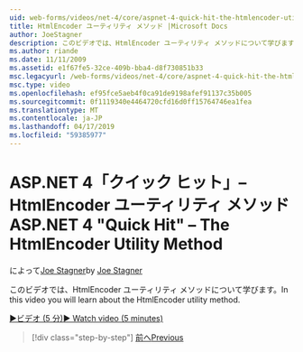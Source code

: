 ```yaml
---
uid: web-forms/videos/net-4/core/aspnet-4-quick-hit-the-htmlencoder-utility-method
title: HtmlEncoder ユーティリティ メソッド |Microsoft Docs
author: JoeStagner
description: このビデオでは、HtmlEncoder ユーティリティ メソッドについて学びます。
ms.author: riande
ms.date: 11/11/2009
ms.assetid: e1f67fe5-32ce-409b-bba4-d8f730851b33
msc.legacyurl: /web-forms/videos/net-4/core/aspnet-4-quick-hit-the-htmlencoder-utility-method
msc.type: video
ms.openlocfilehash: ef95fce5aeb4f0ca91de9198afef91137c35b005
ms.sourcegitcommit: 0f1119340e4464720cfd16d0ff15764746ea1fea
ms.translationtype: MT
ms.contentlocale: ja-JP
ms.lasthandoff: 04/17/2019
ms.locfileid: "59385977"
---
```

# <a name="aspnet-4-quick-hit--the-htmlencoder-utility-method"></a><span data-ttu-id="1b40f-103">ASP.NET 4「クイック ヒット」– HtmlEncoder ユーティリティ メソッド</span><span class="sxs-lookup"><span data-stu-id="1b40f-103">ASP.NET 4 "Quick Hit" – The HtmlEncoder Utility Method</span></span>

<span data-ttu-id="1b40f-104">によって[Joe Stagner](https://github.com/JoeStagner)</span><span class="sxs-lookup"><span data-stu-id="1b40f-104">by [Joe Stagner](https://github.com/JoeStagner)</span></span>

<span data-ttu-id="1b40f-105">このビデオでは、HtmlEncoder ユーティリティ メソッドについて学びます。</span><span class="sxs-lookup"><span data-stu-id="1b40f-105">In this video you will learn about the HtmlEncoder utility method.</span></span>

[<span data-ttu-id="1b40f-106">&#9654;ビデオ (5 分)</span><span class="sxs-lookup"><span data-stu-id="1b40f-106">&#9654; Watch video (5 minutes)</span></span>](https://channel9.msdn.com/Blogs/ASP-NET-Site-Videos/aspnet-4-quick-hit-the-htmlencoder-utility-method)

> [!div class="step-by-step"]
> [<span data-ttu-id="1b40f-107">前へ</span><span class="sxs-lookup"><span data-stu-id="1b40f-107">Previous</span></span>](aspnet-4-quick-hit-predictable-client-ids.md)

